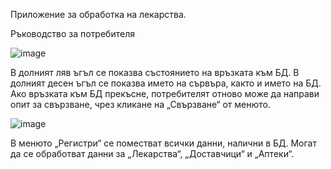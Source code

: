 Приложение за обработка на лекарства.

Ръководство за потребителя

![image](https://drive.google.com/uc?export=view&id=1lj_QbH40yrLgZ9nubqGrxuJ-ZPg2Uqob)

В долният ляв ъгъл се показва състоянието на връзката към БД.
В долният десен ъгъл се показва името на сървъра, както и името на БД. Ако връзката към БД прекъсне, 
потребителят отново може да направи опит за свързване, чрез кликане на „Свързване“ от менюто.

![image](https://drive.google.com/uc?export=view&id=1xZVq7Bq7htpZwA8gjpibIg-ZDnxHtT5h)

В менюто „Регистри“ се поместват всички данни, налични в БД. Могат да се обработват данни за „Лекарства“, 
„Доставчици“ и „Аптеки“.
